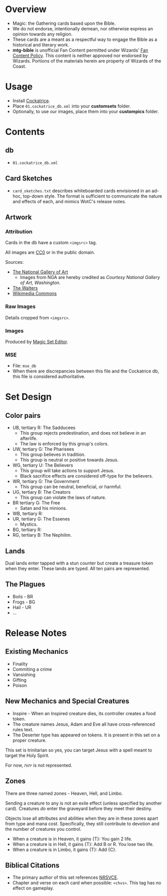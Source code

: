 # Overview
* Magic: the Gathering cards based upon the Bible.
* We do not endorse, intentionally demean, nor otherwise express an opinion towards any religion.
* These cards are a meant as a respectful way to engage the Bible as a historical and literary work.
* __mtg-bible__ is unofficial Fan Content permitted under Wizards' [Fan Content Policy](https://company.wizards.com/en/legal/fancontentpolicy). This content is neither approved nor endorsed by Wizards. Portions of the materials herein are property of Wizards of the Coast.

# Usage
* Install [Cockatrice](https://cockatrice.github.io/).
* Place `01.cockatrice_db.xml` into your __customsets__ folder.
* Optionally, to use our images, place them into your __custompics__ folder.
# Contents
## db 
* `01.cockatrice_db.xml`
## Card Sketches
* `card_sketches.txt` describes whiteboarded cards envisioned in an ad-hoc, top-down style. The format is sufficient to communicate the nature and effects of each, and mimics WotC's release notes.    
## Artwork
### Attribution
Cards in the db have a custom `<imgsrc>` tag.

All images are [CC0](https://creativecommons.org/public-domain/cc0/) or in the public domain.

Sources:
* [The National Gallery of Art](https://www.nga.gov/collection/collection-search.html)
    * Images from NGA are hereby credited as _Courtesy National Gallery of Art, Washington_.
* [The Walters](https://art.thewalters.org/)
* [Wikimedia Commons](https://commons.wikimedia.org/)
### Raw Images
Details cropped from `<imgsrc>`.
### Images
Produced by [Magic Set Editor](https://magicseteditor.boards.net/).
### MSE
* File: `mse_db`
* When there are discrepancies between this file and the Cockatrice db, this file is considered authoritative.
# Set Design
## Color pairs
* UB, tertiary R: The Sadducees
    * This group rejects predestination, and does not believe in an afterlife.
    * The law is enforced by this group's colors.
* UW, tertiary G: The Pharisees
    * This group believes in tradition.
    * This group is neutral or positive towards Jesus.
* WG, tertiary U: The Believers
    * This group will take actions to support Jesus.
    * Black sacrifice effects are considered off-type for the believers.
* WR, tertiary G: The Government
    * This group can be neutral, beneficial, or harmful.
* UG, tertiary B: The Creators
    * This group can violate the laws of nature.
* BR tertiary G: The Free
    * Satan and his minions.
* WB, tertiary R:
* UR, tertiary G: The Essenes
    * Mystics.
* BG, tertiary R: 
* RG, tertiary B: The Nephilim.
## Lands
Dual lands enter tapped with a stun counter but create a treasure token when they enter. These lands are typed. All ten pairs are represented.
## The Plagues
* Boils - BR
* Frogs - BG
* Hail - UR
* ...
# Release Notes
## Existing Mechanics
* Finality
* Commiting a crime
* Vansishing
* Gifting
* Poison

## New Mechanics and Special Creatures
* Inspire - When an Inspired creature dies, its controller creates a food token.
* The creature names Jesus, Adam and Eve all have cross-referenced rules text.
* The Deserter type has appeared on tokens. It is present in this set on a proper creature.

This set is trinitarian so yes, you can target Jesus with a spell meant to target the Holy Spirit.

For now, יהוה is not represented.

## Zones
There are three named zones - Heaven, Hell, and Limbo.

Sending a creature to any is not an exile effect (unless specified by another card). Creatures _do_ enter the graveyard before they meet their destiny.

Objects lose all attributes and abilities when they are in these zones apart from type and mana cost. Specifically, they still contribute to devotion and the number of creatures you control.

* When a creature is in Heaven, it gains {T}: You gain 2 life.
* When a creature is in Hell, it gains {T}: Add B or R. You lose two life.
* When a creature is in Limbo, it gains {T}: Add {C}.

## Biblical Citations
 * The primary author of this set references [NRSVCE](https://www.biblegateway.com/versions/New-Revised-Standard-Version-Catholic-Edition-NRSVCE-Bible).
 * Chapter and verse on each card when possible: `<chvs>`. This tag has no effect on gameplay.